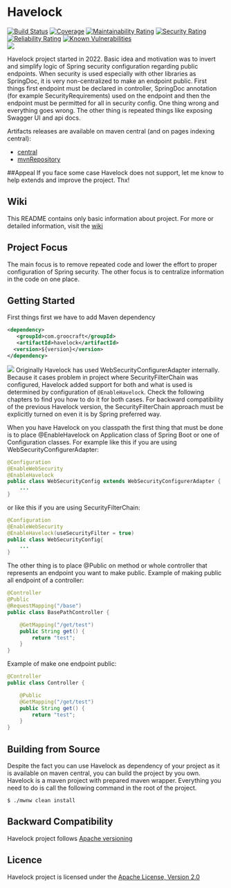 # Havelock
[![Build Status](https://travis-ci.com/Majlanky/havelock.svg?branch=master)](https://travis-ci.com/Majlanky/havelock)
[![Coverage](https://sonarcloud.io/api/project_badges/measure?project=com.groocraft%3Ahavelock&metric=coverage)](https://sonarcloud.io/dashboard?id=com.groocraft%3Ahavelock)
[![Maintainability Rating](https://sonarcloud.io/api/project_badges/measure?project=com.groocraft%3Ahavelock&metric=sqale_rating)](https://sonarcloud.io/dashboard?id=com.groocraft%3Ahavelock)
[![Security Rating](https://sonarcloud.io/api/project_badges/measure?project=com.groocraft%3Ahavelock&metric=security_rating)](https://sonarcloud.io/dashboard?id=com.groocraft%3Ahavelock)
[![Reliability Rating](https://sonarcloud.io/api/project_badges/measure?project=com.groocraft%3Ahavelock&metric=reliability_rating)](https://sonarcloud.io/dashboard?id=com.groocraft%3Ahavelock)
[![Known Vulnerabilities](https://snyk.io/test/github/majlanky/havelock/badge.svg)](https://snyk.io/test/github/majlanky/havelock)  
![](https://img.shields.io/badge/compatibility-JDK8%20and%20higher-purple)

Havelock project started in 2022. Basic idea and motivation was to invert and simplify logic of Spring security configuration regarding public endpoints.
When security is used especially with other libraries as SpringDoc, it is very non-centralized to make an endpoint public. First things first endpoint must be 
declared in controller, SpringDoc annotation (for example SecurityRequirements) used on the endpoint and then the endpoint must be permitted for all in 
security config. One thing wrong and everything goes wrong. The other thing is repeated things like exposing Swagger UI and api docs.
 
Artifacts releases are available on maven central (and on pages indexing central):
* [central](https://repo1.maven.org/maven2/com/groocraft/havelock/)
* [mvnRepository](https://mvnrepository.com/artifact/com.groocraft/havelock)

##Appeal
If you face some case Havelock does not support, let me know to help extends and improve the project. Thx!

## Wiki
This README contains only basic information about project. For more or detailed information, visit the [wiki](https://github.com/Majlanky/havelock/wiki) 

## Project Focus

The main focus is to remove repeated code and lower the effort to proper configuration of Spring security. The other focus is to centralize information
in the code on one place.

## Getting Started 
First things first we have to add Maven dependency
```xml
<dependency>
   <groupId>com.groocraft</groupId>
   <artifactId>havelock</artifactId>
  <version>${version}</version>
</dependency>
```
![](https://img.shields.io/badge/-Warning-red)
Originally Havelock has used WebSecurityConfigurerAdapter internally. Because it cases problem in project where SecurityFilterChain was configured, Havelock 
added support for both and what is used is determined by configuration of `@EnableHavelock`. Check the following chapters to find you how to do it for both 
cases. For backward compatibility of the previous Havelock version, the SecurityFilterChain approach must be explicitly turned on even it is by 
Spring preferred way.

When you have Havelock on you classpath the first thing that must be done is to place @EnableHavelock on Application class of Spring Boot or one of 
Configuration classes. 
For example like this if you are using WebSecurityConfigurerAdapter:
```java
@Configuration
@EnableWebSecurity
@EnableHavelock
public class WebSecurityConfig extends WebSecurityConfigurerAdapter {
    ...
}
```
or like this if you are using SecurityFilterChain:
```java
@Configuration
@EnableWebSecurity
@EnableHavelock(useSecurityFilter = true)
public class WebSecurityConfig{
    ...
}
```

The other thing is to place @Public on method or whole controller that represents an endpoint you want to make public. 
Example of making public all endpoint of a controller:  
```java
@Controller
@Public
@RequestMapping("/base")
public class BasePathController {

    @GetMapping("/get/test")
    public String get() {
        return "test";
    }
}
```
Example of make one endpoint public:
```java
@Controller
public class Controller {

    @Public
    @GetMapping("/get/test")
    public String get() {
        return "test";
    }
}
```

## Building from Source
Despite the fact you can use Havelock as dependency of your project as it is available on maven central, you can build the
project by you own. Havelock is a maven project with prepared maven wrapper. Everything you need to do is call
the following command in the root of the project.
```shell script
$ ./mwnw clean install
```

## Backward Compatibility
Havelock project follows [Apache versioning](https://apr.apache.org/versioning.html)

## Licence
Havelock project is licensed under the [Apache License, Version 2.0](https://www.apache.org/licenses/LICENSE-2.0)
